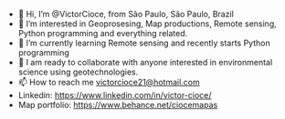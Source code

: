 - 👋 Hi, I’m @VictorCioce, from São Paulo, São Paulo, Brazil
- 👀 I’m interested in Geoprosesing, Map productions, Remote sensing, Python programming and everything related.
- 🌱 I’m currently learning Remote sensing and recently starts Python programming
- 💞️ I am ready to collaborate with anyone interested in environmental science using geotechnologies.
- 📫 How to reach me victorcioce21@hotmail.com
- Linkedin: https://www.linkedin.com/in/victor-cioce/
- Map portfolio: https://www.behance.net/ciocemapas

<!---
Biologist passionate about technologies applied to the environment. 
I saw in geotechnologies a tool and an opportunity to highlight its potential in environmental preservation, conservation and monitoring. 
My main role is in the conservation of aquatic ecosystems and water quality. 

--->

